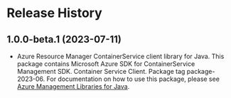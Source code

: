 # Release History

## 1.0.0-beta.1 (2023-07-11)

- Azure Resource Manager ContainerService client library for Java. This package contains Microsoft Azure SDK for ContainerService Management SDK. Container Service Client. Package tag package-2023-06. For documentation on how to use this package, please see [Azure Management Libraries for Java](https://aka.ms/azsdk/java/mgmt).
